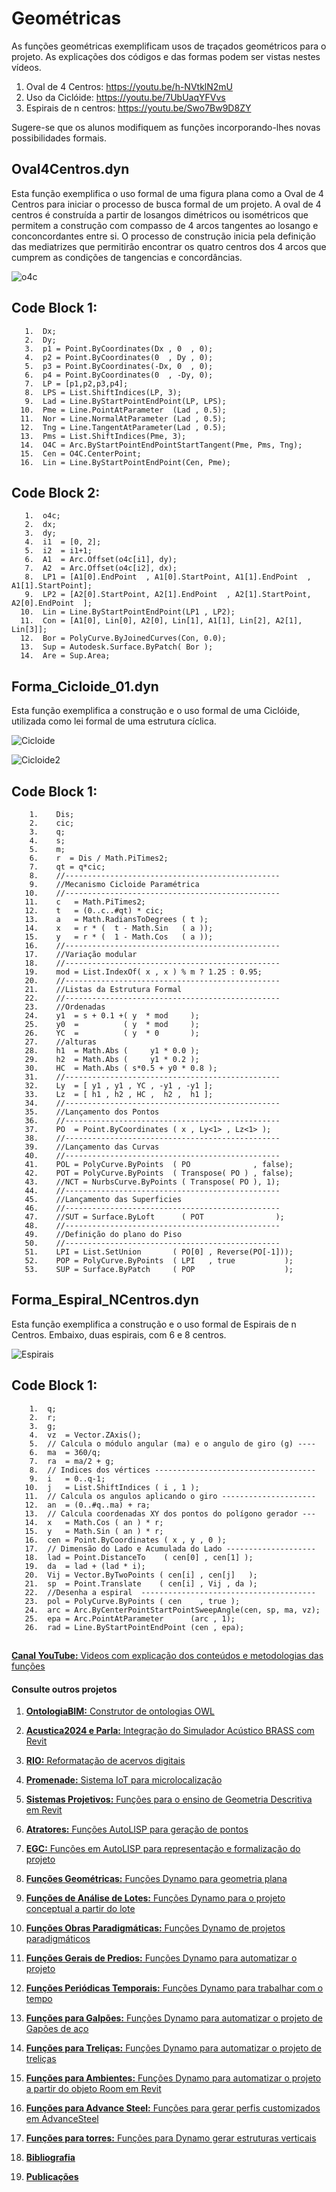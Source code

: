 
# Geométricas

As funções geométricas exemplificam usos de traçados geométricos para o projeto. As explicações dos códigos e das formas podem ser vistas nestes vídeos. 

  1. Oval de 4 Centros:       https://youtu.be/h-NVtklN2mU
  2. Uso da Ciclóide:         https://youtu.be/7UbUaqYFVvs
  3. Espirais de n centros:   https://youtu.be/Swo7Bw9D8ZY

Sugere-se que os alunos modifiquem as funções incorporando-lhes novas possibilidades formais.

## Oval4Centros.dyn
Esta função exemplifica o uso formal de uma figura plana como a Oval de 4 Centros para iniciar o processo de busca formal de um 
projeto. A oval de 4 centros é construída a partir de losangos dimétricos ou isométricos que permitem a construção com compasso
de 4 arcos tangentes ao losango e conconcordantes entre si. O processo de construção inicia pela definição das mediatrizes que
permitirão encontrar os quatro centros dos 4 arcos que cumprem as condições de tangencias e concordâncias.

![o4c](https://github.com/JLMenegotto/AulasBIM/assets/9437020/fb9f37b6-173e-4d5b-82f1-bb098d3571df)

## Code Block 1:

       1.  Dx;
       2.  Dy;
       3.  p1 = Point.ByCoordinates(Dx , 0  , 0);
       4.  p2 = Point.ByCoordinates(0  , Dy , 0);
       5.  p3 = Point.ByCoordinates(-Dx, 0  , 0);
       6.  p4 = Point.ByCoordinates(0  , -Dy, 0);
       7.  LP = [p1,p2,p3,p4];
       8.  LPS = List.ShiftIndices(LP, 3);
       9.  Lad = Line.ByStartPointEndPoint(LP, LPS);
      10.  Pme = Line.PointAtParameter  (Lad , 0.5);
      11.  Nor = Line.NormalAtParameter (Lad , 0.5);
      12.  Tng = Line.TangentAtParameter(Lad , 0.5);
      13.  Pms = List.ShiftIndices(Pme, 3);
      14.  O4C = Arc.ByStartPointEndPointStartTangent(Pme, Pms, Tng);
      15.  Cen = O4C.CenterPoint;
      16.  Lin = Line.ByStartPointEndPoint(Cen, Pme);

## Code Block 2:
       1.  o4c;
       2.  dx;
       3.  dy;
       4.  i1  = [0, 2];
       5.  i2  = i1+1;
       6.  A1  = Arc.Offset(o4c[i1], dy);
       7.  A2  = Arc.Offset(o4c[i2], dx);
       8.  LP1 = [A1[0].EndPoint  , A1[0].StartPoint, A1[1].EndPoint  , A1[1].StartPoint];
       9.  LP2 = [A2[0].StartPoint, A2[1].EndPoint  , A2[1].StartPoint, A2[0].EndPoint  ];
      10.  Lin = Line.ByStartPointEndPoint(LP1 , LP2);
      11.  Con = [A1[0], Lin[0], A2[0], Lin[1], A1[1], Lin[2], A2[1], Lin[3]];
      12.  Bor = PolyCurve.ByJoinedCurves(Con, 0.0);
      13.  Sup = Autodesk.Surface.ByPatch( Bor );
      14.  Are = Sup.Area;

## Forma_Cicloide_01.dyn
Esta função exemplifica a construção e o uso formal de uma Ciclóide, utilizada como lei formal de uma estrutura cíclica.  

![Cicloide](https://github.com/JLMenegotto/AulasBIM/assets/9437020/15731552-3b55-41f7-a398-ac2d0ad7974c)

![Cicloide2](https://github.com/JLMenegotto/AulasBIM/assets/9437020/1c0a0aaa-993f-4e48-ac13-f4947621b362)

## Code Block 1:
        1.    Dis;
        2.    cic;
        3.    q;
        4.    s;
        5.    m;
        6.    r  = Dis / Math.PiTimes2;
        7.    qt = q*cic;
        8.    //------------------------------------------------
        9.    //Mecanismo Cicloide Paramétrica
       10.    //------------------------------------------------
       11.    c   = Math.PiTimes2;
       12.    t   = (0..c..#qt) * cic;
       13.    a   = Math.RadiansToDegrees ( t );
       14.    x   = r * (  t - Math.Sin   ( a ));
       15.    y   = r * (  1 - Math.Cos   ( a ));
       16.    //------------------------------------------------
       17.    //Variação modular
       18.    //------------------------------------------------
       19.    mod = List.IndexOf( x , x ) % m ? 1.25 : 0.95; 
       20.    //------------------------------------------------
       21.    //Listas da Estrutura Formal
       22.    //------------------------------------------------
       23.    //Ordenadas
       24.    y1  = s + 0.1 +( y  * mod     );
       25.    y0  =          ( y  * mod     );
       26.    YC  =          ( y  * 0       );
       27.    //alturas
       28.    h1  = Math.Abs (     y1 * 0.0 );
       29.    h2  = Math.Abs (     y1 * 0.2 );
       30.    HC  = Math.Abs ( s*0.5 + y0 * 0.8 );
       31.    //------------------------------------------------
       32.    Ly  = [ y1 , y1 , YC , -y1 , -y1 ];
       33.    Lz  = [ h1 , h2 , HC ,  h2 ,  h1 ];
       34.    //------------------------------------------------
       35.    //Lançamento dos Pontos
       36.    //------------------------------------------------
       37.    PO  = Point.ByCoordinates ( x , Ly<1> , Lz<1> );
       38.    //------------------------------------------------
       39.    //Lançamento das Curvas
       40.    //------------------------------------------------
       41.    POL = PolyCurve.ByPoints  ( PO              , false);
       42.    POT = PolyCurve.ByPoints  ( Transpose( PO ) , false);
       43.    //NCT = NurbsCurve.ByPoints ( Transpose( PO ), 1);
       44.    //------------------------------------------------
       45.    //Lançamento das Superficies
       46.    //------------------------------------------------
       47.    //SUT = Surface.ByLoft      ( POT                );
       48.    //------------------------------------------------
       49.    //Definição do plano do Piso
       50.    //------------------------------------------------
       51.    LPI = List.SetUnion       ( PO[0] , Reverse(PO[-1]));
       52.    POP = PolyCurve.ByPoints  ( LPI   , true           );
       53.    SUP = Surface.ByPatch     ( POP                    );

## Forma_Espiral_NCentros.dyn
Esta função exemplifica a construção e o uso formal de Espirais de n Centros. Embaixo, duas espirais, com 6 e 8 centros.

![Espirais](https://github.com/JLMenegotto/AulasBIM/assets/9437020/604a1d98-30c1-4c88-a420-4e3480b25063)

## Code Block 1:
        1.  q; 
        2.  r; 
        3.  g;
        4.  vz  = Vector.ZAxis();
        5.  // Calcula o módulo angular (ma) e o angulo de giro (g) ----
        6.  ma  = 360/q;
        7.  ra  = ma/2 + g;
        8.  // Indices dos vértices ------------------------------------
        9.  i   = 0..q-1;
       10.  j   = List.ShiftIndices ( i , 1 );
       11.  // Calcula os angulos aplicando o giro ---------------------
       12.  an  = (0..#q..ma) + ra;
       13.  // Calcula coordenadas XY dos pontos do polígono gerador ---
       14.  x   = Math.Cos ( an ) * r;
       15.  y   = Math.Sin ( an ) * r;
       16.  cen = Point.ByCoordinates ( x , y , 0 );
       17.  // Dimensão do Lado e Acumulada do Lado --------------------
       18.  lad = Point.DistanceTo    ( cen[0] , cen[1] );
       19.  da  = lad + (lad * i);
       20.  Vij = Vector.ByTwoPoints ( cen[i] , cen[j]   );
       21.  sp  = Point.Translate    ( cen[i] , Vij , da );
       22.  //Desenha a espiral  ---------------------------------------
       23.  pol = PolyCurve.ByPoints ( cen    , true );
       24.  arc = Arc.ByCenterPointStartPointSweepAngle(cen, sp, ma, vz);
       25.  epa = Arc.PointAtParameter      (arc , 1);
       26.  rad = Line.ByStartPointEndPoint (cen , epa); 

## 
[**Canal YouTube:** Videos com explicação dos conteúdos e metodologias das funções](https://www.youtube.com/channel/UCCN58u2BP38F09aswlJrILA)
#### **Consulte outros projetos**
  
   1. [**OntologiaBIM:** Construtor de ontologias OWL](https://github.com/JLMenegotto/OntologiaBIM)
   2. [**Acustica2024 e Parla:** Integração do Simulador Acústico BRASS com Revit](https://github.com/JLMenegotto/Acustica_2024)
   3. [**RIO:** Reformatação de acervos digitais](https://github.com/JLMenegotto/Rio)
   4. [**Promenade:** Sistema IoT para microlocalização](https://github.com/JLMenegotto/Promenade)
   5. [**Sistemas Projetivos:** Funções para o ensino de Geometria Descritiva em Revit](https://github.com/JLMenegotto/SistemasProjetivos)
   6. [**Atratores:** Funções AutoLISP para geração de pontos](https://github.com/JLMenegotto/Atratores)
   7. [**EGC:** Funções em AutoLISP para representação e formalização do projeto](https://github.com/JLMenegotto/EGC)
   8. [**Funções Geométricas:** Funções Dynamo para geometria plana](https://github.com/JLMenegotto/AulasBIM/tree/master/Dynamo/Geometricas)
   9. [**Funções de Análise de Lotes:** Funções Dynamo para o projeto conceptual a partir do lote](https://github.com/JLMenegotto/AulasBIM/tree/master/Dynamo/Lotes)
  10. [**Funções Obras Paradigmáticas:** Funções Dynamo de projetos paradigmáticos]( https://github.com/JLMenegotto/AulasBIM/tree/master/Dynamo/Obras)
  11. [**Funções Gerais de Predios:** Funções Dynamo para automatizar o projeto](https://github.com/JLMenegotto/AulasBIM/tree/master/Dynamo/Predio)
  12. [**Funções Periódicas Temporais:** Funções Dynamo para trabalhar com o tempo](https://github.com/JLMenegotto/AulasBIM/tree/master/Dynamo/Relógio)
  13. [**Funções para Galpões:** Funções Dynamo para automatizar o projeto de Gapões de aço](https://github.com/JLMenegotto/AulasBIM/tree/master/Dynamo/Galpão)
  14. [**Funções para Treliças:** Funções Dynamo para automatizar o projeto de treliças](https://github.com/JLMenegotto/AulasBIM/tree/master/Dynamo/Treliças)
  15. [**Funções para Ambientes:** Funções Dynamo para automatizar o projeto a partir do objeto Room em Revit](https://github.com/JLMenegotto/AulasBIM/tree/master/Dynamo/Rooms)
  16. [**Funções para Advance Steel:** Funções para gerar perfis customizados em AdvanceSteel](https://github.com/JLMenegotto/AulasBIM/tree/master/AdvanceSteel)
  17. [**Funções para torres:** Funções para Dynamo gerar estruturas verticais](https://github.com/JLMenegotto/AulasBIM/tree/master/Dynamo/Torres)
      
  18. [**Bibliografia**](https://jlmenegotto.wixsite.com/jlmenegotto-bim/pesquisa)
  19. [**Publicações**](https://jlmenegotto.wixsite.com/jlmenegotto-bim/jlm-public)
